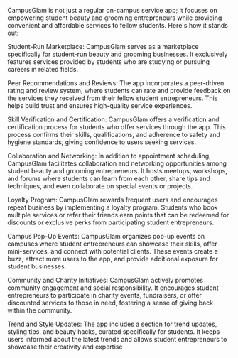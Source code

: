 CampusGlam is not just a regular on-campus service app; it focuses on empowering student beauty and grooming entrepreneurs while providing convenient and affordable services to fellow students. Here's how it stands out:

Student-Run Marketplace: CampusGlam serves as a marketplace specifically for student-run beauty and grooming businesses. It exclusively features services provided by students who are studying or pursuing careers in related fields.

Peer Recommendations and Reviews: The app incorporates a peer-driven rating and review system, where students can rate and provide feedback on the services they received from their fellow student entrepreneurs. This helps build trust and ensures high-quality service experiences.

Skill Verification and Certification: CampusGlam offers a verification and certification process for students who offer services through the app. This process confirms their skills, qualifications, and adherence to safety and hygiene standards, giving confidence to users seeking services.

Collaboration and Networking: In addition to appointment scheduling, CampusGlam facilitates collaboration and networking opportunities among student beauty and grooming entrepreneurs. It hosts meetups, workshops, and forums where students can learn from each other, share tips and techniques, and even collaborate on special events or projects.

Loyalty Program: CampusGlam rewards frequent users and encourages repeat business by implementing a loyalty program. Students who book multiple services or refer their friends earn points that can be redeemed for discounts or exclusive perks from participating student entrepreneurs.

Campus Pop-Up Events: CampusGlam organizes pop-up events on campuses where student entrepreneurs can showcase their skills, offer mini-services, and connect with potential clients. These events create a buzz, attract more users to the app, and provide additional exposure for student businesses.

Community and Charity Initiatives: CampusGlam actively promotes community engagement and social responsibility. It encourages student entrepreneurs to participate in charity events, fundraisers, or offer discounted services to those in need, fostering a sense of giving back within the community.

Trend and Style Updates: The app includes a section for trend updates, styling tips, and beauty hacks, curated specifically for students. It keeps users informed about the latest trends and allows student entrepreneurs to showcase their creativity and expertise
